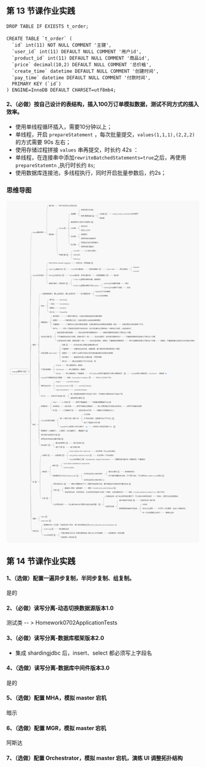 ## 第 13 节课作业实践

```
DROP TABLE IF EXIESTS t_order;

CREATE TABLE `t_order` (
  `id` int(11) NOT NULL COMMENT '主键',
  `user_id` int(11) DEFAULT NULL COMMENT '用户id',
  `product_id` int(11) DEFAULT NULL COMMENT '商品id',
  `price` decimal(10,2) DEFAULT NULL COMMENT '总价格',
  `create_time` datetime DEFAULT NULL COMMENT '创建时间',
  `pay_time` datetime DEFAULT NULL COMMENT '付款时间',
  PRIMARY KEY (`id`)
) ENGINE=InnoDB DEFAULT CHARSET=utf8mb4;
```

#### 2、（必做）按自己设计的表结构，插入100万订单模拟数据，测试不同方式的插入效率。

- 使用单线程循环插入，需要10分钟以上；
- 单线程，开启 `prepareStatement` ，每次批量提交，`values(1,1,1),(2,2,2)` 的方式需要 90s 左右；
- 使用存储过程拼接 `values` 串再提交，时长约 42s ：
- 单线程，在连接串中添加`rewriteBatchedStatements=true`之后，再使用 `prepareStatemtn` ,执行时长约 `8s`;
- 使用数据库连接池，多线程执行，同时开启批量参数后，约2s；



### 思维导图

![](./13课-mysql事务与锁.png)

## 第 14 节课作业实践
#### 1、（选做）配置一遍异步复制，半同步复制、组复制。

是的

#### 2、（必做）读写分离-动态切换数据源版本1.0

 测试类 -- >  Homework0702ApplicationTests

#### 3、（必做）读写分离-数据库框架版本2.0

- 集成 shardingjdbc 后，insert、select 都必须写上字段名

#### 4、（选做）读写分离-数据库中间件版本3.0

是的 

#### 5、（选做）配置 MHA，模拟 master 宕机

暗示

#### 6、（选做）配置 MGR，模拟 master 宕机

 阿斯达

#### 7、（选做）配置 Orchestrator，模拟 master 宕机，演练 UI 调整拓扑结构

 